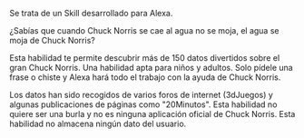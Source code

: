 Se trata de un Skill desarrollado para Alexa.

¿Sabías que cuando Chuck Norris se cae al agua no se moja, el agua se moja de Chuck Norris?

Esta habilidad te permite descubrir más de 150 datos divertidos sobre el gran Chuck Norris. 
Una habilidad apta para niños y adultos. 
Solo pídele una frase o chiste y Alexa hará todo el trabajo con la ayuda de Chuck Norris.

Los datos han sido recogidos de varios foros de internet (3dJuegos) y algunas publicaciones de páginas como "20Minutos".
Esta habilidad no quiere ser una burla y no es ninguna aplicación oficial de Chuck Norris.
Esta habilidad no almacena ningún dato del usuario.
